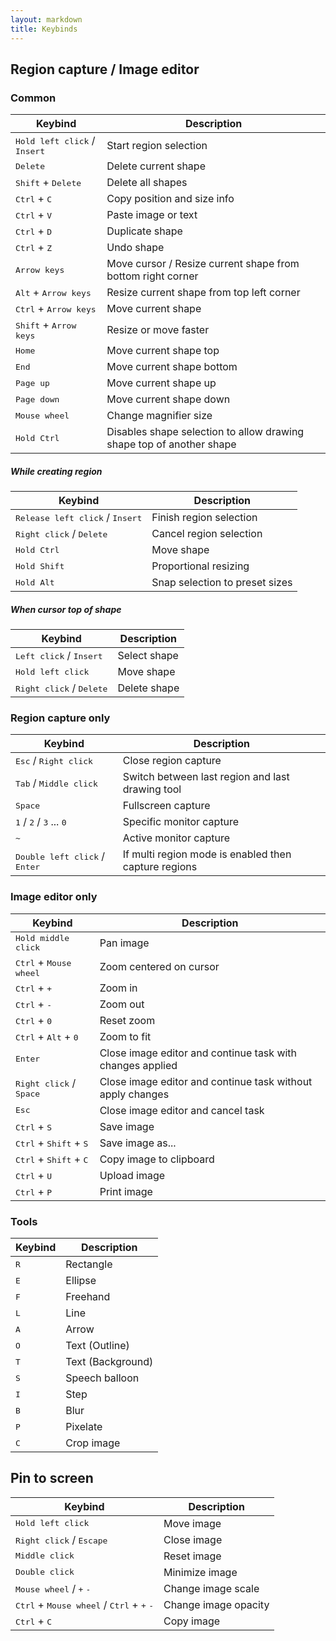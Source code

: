 ```yaml
---
layout: markdown
title: Keybinds
---
```


## Region capture / Image editor

### Common

| Keybind | Description |
| --- | --- |
| <kbd>Hold left click</kbd> / <kbd>Insert</kbd> | Start region selection |
| <kbd>Delete</kbd> | Delete current shape |
| <kbd>Shift</kbd> + <kbd>Delete</kbd> | Delete all shapes |
| <kbd>Ctrl</kbd> + <kbd>C</kbd> | Copy position and size info |
| <kbd>Ctrl</kbd> + <kbd>V</kbd> | Paste image or text |
| <kbd>Ctrl</kbd> + <kbd>D</kbd> | Duplicate shape |
| <kbd>Ctrl</kbd> + <kbd>Z</kbd> | Undo shape |
| <kbd>Arrow keys</kbd> | Move cursor / Resize current shape from bottom right corner |
| <kbd>Alt</kbd> + <kbd>Arrow keys</kbd> | Resize current shape from top left corner |
| <kbd>Ctrl</kbd> + <kbd>Arrow keys</kbd> | Move current shape |
| <kbd>Shift</kbd> + <kbd>Arrow keys</kbd> | Resize or move faster |
| <kbd>Home</kbd> | Move current shape top |
| <kbd>End</kbd> | Move current shape bottom |
| <kbd>Page up</kbd> | Move current shape up |
| <kbd>Page down</kbd> | Move current shape down |
| <kbd>Mouse wheel</kbd> | Change magnifier size |
| <kbd>Hold Ctrl</kbd> | Disables shape selection to allow drawing shape top of another shape |

##### While creating region

| Keybind | Description |
| --- | --- |
| <kbd>Release left click</kbd> / <kbd>Insert</kbd> | Finish region selection |
| <kbd>Right click</kbd> / <kbd>Delete</kbd> | Cancel region selection |
| <kbd>Hold Ctrl</kbd> | Move shape |
| <kbd>Hold Shift</kbd> | Proportional resizing |
| <kbd>Hold Alt</kbd> | Snap selection to preset sizes |

##### When cursor top of shape

| Keybind | Description |
| --- | --- |
| <kbd>Left click</kbd> / <kbd>Insert</kbd> | Select shape |
| <kbd>Hold left click</kbd> | Move shape |
| <kbd>Right click</kbd> / <kbd>Delete</kbd> | Delete shape |

### Region capture only

| Keybind | Description |
| --- | --- |
| <kbd>Esc</kbd> / <kbd>Right click</kbd> | Close region capture |
| <kbd>Tab</kbd> / <kbd>Middle click</kbd> | Switch between last region and last drawing tool |
| <kbd>Space</kbd> | Fullscreen capture |
| <kbd>1</kbd> / <kbd>2</kbd> / <kbd>3</kbd> ... <kbd>0</kbd> | Specific monitor capture |
| <kbd>~</kbd> | Active monitor capture |
| <kbd>Double left click</kbd> / <kbd>Enter</kbd> | If multi region mode is enabled then capture regions |

### Image editor only

| Keybind | Description |
| --- | --- |
| <kbd>Hold middle click</kbd> | Pan image |
| <kbd>Ctrl</kbd> + <kbd>Mouse wheel</kbd> | Zoom centered on cursor |
| <kbd>Ctrl</kbd> + <kbd>+</kbd> | Zoom in |
| <kbd>Ctrl</kbd> + <kbd>-</kbd> | Zoom out |
| <kbd>Ctrl</kbd> + <kbd>0</kbd> | Reset zoom |
| <kbd>Ctrl</kbd> + <kbd>Alt</kbd> + <kbd>0</kbd> | Zoom to fit |
| <kbd>Enter</kbd> | Close image editor and continue task with changes applied |
| <kbd>Right click</kbd> / <kbd>Space</kbd> | Close image editor and continue task without apply changes |
| <kbd>Esc</kbd> | Close image editor and cancel task |
| <kbd>Ctrl</kbd> + <kbd>S</kbd> | Save image |
| <kbd>Ctrl</kbd> + <kbd>Shift</kbd> + <kbd>S</kbd> | Save image as... |
| <kbd>Ctrl</kbd> + <kbd>Shift</kbd> + <kbd>C</kbd> | Copy image to clipboard |
| <kbd>Ctrl</kbd> + <kbd>U</kbd> | Upload image |
| <kbd>Ctrl</kbd> + <kbd>P</kbd> | Print image |

### Tools

| Keybind | Description |
| --- | --- |
| <kbd>R</kbd> | Rectangle |
| <kbd>E</kbd> | Ellipse |
| <kbd>F</kbd> | Freehand |
| <kbd>L</kbd> | Line |
| <kbd>A</kbd> | Arrow |
| <kbd>O</kbd> | Text (Outline) |
| <kbd>T</kbd> | Text (Background) |
| <kbd>S</kbd> | Speech balloon |
| <kbd>I</kbd> | Step |
| <kbd>B</kbd> | Blur |
| <kbd>P</kbd> | Pixelate |
| <kbd>C</kbd> | Crop image |

## Pin to screen

| Keybind | Description |
| --- | --- |
| <kbd>Hold left click</kbd> | Move image |
| <kbd>Right click</kbd> / <kbd>Escape</kbd> | Close image |
| <kbd>Middle click</kbd> | Reset image |
| <kbd>Double click</kbd> | Minimize image |
| <kbd>Mouse wheel</kbd> / <kbd>+</kbd> <kbd>-</kbd> | Change image scale |
| <kbd>Ctrl</kbd> + <kbd>Mouse wheel</kbd> / <kbd>Ctrl</kbd> + <kbd>+</kbd> <kbd>-</kbd> | Change image opacity |
| <kbd>Ctrl</kbd> + <kbd>C</kbd> | Copy image |